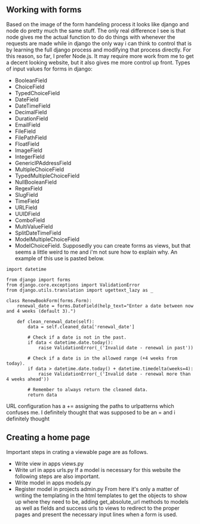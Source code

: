 ## Working with forms

Based on the image of the form handeling process it looks like django and node do pretty much the same stuff. The only real difference I see is that node gives me the actual function to do do things with whenever the requests are made while in django the only way i can think to control that is by learning the full django process and modifying that process directly. For this reason, so far, I prefer Node.js. It may require more work from me to get a decent looking website, but it also gives me more control up front.
Types of input values for forms in django:
- BooleanField
- ChoiceField
- TypedChoiceField
- DateField
- DateTimeField
- DecimalField
- DurationField
- EmailField
- FileField
- FilePathField
- FloatField
- ImageField
- IntegerField
- GenericIPAddressField
- MultipleChoiceField
- TypedMultipleChoiceField
- NullBooleanField
- RegexField
- SlugField
- TimeField
- URLField
- UUIDField
- ComboField
- MultiValueField
- SplitDateTimeField
- ModelMultipleChoiceField
- ModelChoiceField.
Supposedly you can create forms as views, but that seems a little weird to me and i'm not sure how to explain why. An example of this use is pasted below.
```
import datetime

from django import forms
from django.core.exceptions import ValidationError
from django.utils.translation import ugettext_lazy as _

class RenewBookForm(forms.Form):
    renewal_date = forms.DateField(help_text="Enter a date between now and 4 weeks (default 3).")

    def clean_renewal_date(self):
        data = self.cleaned_data['renewal_date']

        # Check if a date is not in the past.
        if data < datetime.date.today():
            raise ValidationError(_('Invalid date - renewal in past'))

        # Check if a date is in the allowed range (+4 weeks from today).
        if data > datetime.date.today() + datetime.timedelta(weeks=4):
            raise ValidationError(_('Invalid date - renewal more than 4 weeks ahead'))

        # Remember to always return the cleaned data.
        return data
```
URL configuration has a += assigning the paths to urlpatterns which confuses me. I definitely thought that was supposed to be an = and i definitely thought

## Creating a home page

Important steps in crating a viewable page are as follows.
- Write view in apps views.py
- Write url in apps urls.py
If a model is necessary for this website the following steps are also important.
- Write model in apps models.py
- Register model in projects admin.py
From here it's only a matter of writing the templating in the html templates to get the objects to show up where they need to be, adding get_absolute_url methods to models as well as fields and success urls to views to redirect to the proper pages and present the necessary input lines when a form is used.